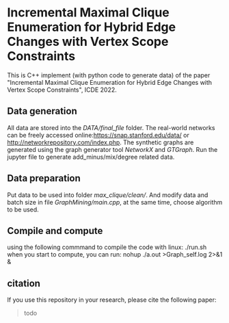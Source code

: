 # Incremental Maximal Clique Enumeration for Hybrid Edge Changes with Vertex Scope Constraints
This is C++ implement (with python code to generate data) of the paper "Incremental Maximal Clique Enumeration for Hybrid Edge Changes with Vertex Scope Constraints", ICDE 2022.
## Data generation
All data are stored into the *DATA/final_file* folder. 
The real-world networks can be freely accessed online:https://snap.stanford.edu/data/ or http://networkrepository.com/index.php. 
The synthetic graphs are generated using the graph generator tool $NetworkX$ and $GTGraph$.
Run the jupyter file to generate add_minus/mix/degree related data.
## Data preparation
Put data to be used into folder *max_clique/clean/*.
And modify data and batch size in file *GraphMining/main.cpp*, at the same time, choose algorithm to be used.
## Compile and compute
using the following commmand to compile the code with linux:
    ./run.sh
when you start to compute, you can run:
    nohup ./a.out >Graph_self.log 2>&1 &
## citation
If you use this repository in your research, please cite the following paper:
>todo
